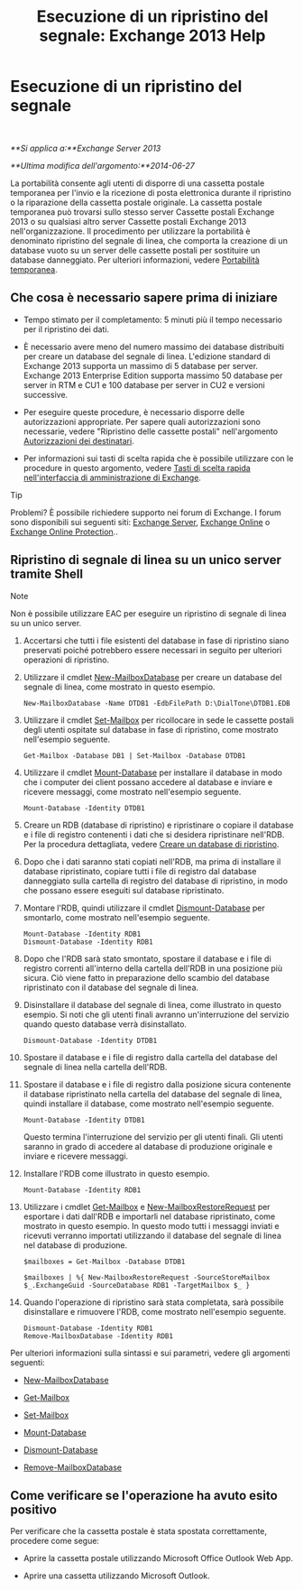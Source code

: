 ﻿---
title: 'Esecuzione di un ripristino del segnale: Exchange 2013 Help'
TOCTitle: Esecuzione di un ripristino del segnale
ms:assetid: 158817fa-4b17-4fa9-8341-a86609e6a388
ms:mtpsurl: https://technet.microsoft.com/it-it/library/Dd979810(v=EXCHG.150)
ms:contentKeyID: 51407342
ms.date: 05/22/2018
mtps_version: v=EXCHG.150
ms.translationtype: MT
---

# Esecuzione di un ripristino del segnale

 

_**Si applica a:**Exchange Server 2013_

_**Ultima modifica dell'argomento:**2014-06-27_

La portabilità consente agli utenti di disporre di una cassetta postale temporanea per l'invio e la ricezione di posta elettronica durante il ripristino o la riparazione della cassetta postale originale. La cassetta postale temporanea può trovarsi sullo stesso server Cassette postali Exchange 2013 o su qualsiasi altro server Cassette postali Exchange 2013 nell'organizzazione. Il procedimento per utilizzare la portabilità è denominato ripristino del segnale di linea, che comporta la creazione di un database vuoto su un server delle cassette postali per sostituire un database danneggiato. Per ulteriori informazioni, vedere [Portabilità temporanea](dial-tone-portability-exchange-2013-help.md).

## Che cosa è necessario sapere prima di iniziare

  - Tempo stimato per il completamento: 5 minuti più il tempo necessario per il ripristino dei dati.

  - È necessario avere meno del numero massimo dei database distribuiti per creare un database del segnale di linea. L'edizione standard di Exchange 2013 supporta un massimo di 5 database per server. Exchange 2013 Enterprise Edition supporta massimo 50 database per server in RTM e CU1 e 100 database per server in CU2 e versioni successive.

  - Per eseguire queste procedure, è necessario disporre delle autorizzazioni appropriate. Per sapere quali autorizzazioni sono necessarie, vedere "Ripristino delle cassette postali" nell'argomento [Autorizzazioni dei destinatari](recipients-permissions-exchange-2013-help.md).

  - Per informazioni sui tasti di scelta rapida che è possibile utilizzare con le procedure in questo argomento, vedere [Tasti di scelta rapida nell'interfaccia di amministrazione di Exchange](keyboard-shortcuts-in-the-exchange-admin-center-exchange-online-protection-help.md).


> [!TIP]
> Problemi? È possibile richiedere supporto nei forum di Exchange. I forum sono disponibili sui seguenti siti: <A href="https://go.microsoft.com/fwlink/p/?linkid=60612">Exchange Server</A>, <A href="https://go.microsoft.com/fwlink/p/?linkid=267542">Exchange Online</A> o <A href="https://go.microsoft.com/fwlink/p/?linkid=285351">Exchange Online Protection</A>..



## Ripristino di segnale di linea su un unico server tramite Shell


> [!NOTE]
> Non è possibile utilizzare EAC per eseguire un ripristino di segnale di linea su un unico server.



1.  Accertarsi che tutti i file esistenti del database in fase di ripristino siano preservati poiché potrebbero essere necessari in seguito per ulteriori operazioni di ripristino.

2.  Utilizzare il cmdlet [New-MailboxDatabase](https://technet.microsoft.com/it-it/library/aa997976\(v=exchg.150\)) per creare un database del segnale di linea, come mostrato in questo esempio.
    
        New-MailboxDatabase -Name DTDB1 -EdbFilePath D:\DialTone\DTDB1.EDB

3.  Utilizzare il cmdlet [Set-Mailbox](https://technet.microsoft.com/it-it/library/bb123981\(v=exchg.150\)) per ricollocare in sede le cassette postali degli utenti ospitate sul database in fase di ripristino, come mostrato nell'esempio seguente.
    
        Get-Mailbox -Database DB1 | Set-Mailbox -Database DTDB1

4.  Utilizzare il cmdlet [Mount-Database](https://technet.microsoft.com/it-it/library/aa998871\(v=exchg.150\)) per installare il database in modo che i computer dei client possano accedere al database e inviare e ricevere messaggi, come mostrato nell'esempio seguente.
    
        Mount-Database -Identity DTDB1

5.  Creare un RDB (database di ripristino) e ripristinare o copiare il database e i file di registro contenenti i dati che si desidera ripristinare nell'RDB. Per la procedura dettagliata, vedere [Creare un database di ripristino](create-a-recovery-database-exchange-2013-help.md).

6.  Dopo che i dati saranno stati copiati nell'RDB, ma prima di installare il database ripristinato, copiare tutti i file di registro dal database danneggiato sulla cartella di registro del database di ripristino, in modo che possano essere eseguiti sul database ripristinato.

7.  Montare l'RDB, quindi utilizzare il cmdlet [Dismount-Database](https://technet.microsoft.com/it-it/library/bb124936\(v=exchg.150\)) per smontarlo, come mostrato nell'esempio seguente.
    
        Mount-Database -Identity RDB1
        Dismount-Database -Identity RDB1

8.  Dopo che l'RDB sarà stato smontato, spostare il database e i file di registro correnti all'interno della cartella dell'RDB in una posizione più sicura. Ciò viene fatto in preparazione dello scambio del database ripristinato con il database del segnale di linea.

9.  Disinstallare il database del segnale di linea, come illustrato in questo esempio. Si noti che gli utenti finali avranno un'interruzione del servizio quando questo database verrà disinstallato.
    
        Dismount-Database -Identity DTDB1

10. Spostare il database e i file di registro dalla cartella del database del segnale di linea nella cartella dell'RDB.

11. Spostare il database e i file di registro dalla posizione sicura contenente il database ripristinato nella cartella del database del segnale di linea, quindi installare il database, come mostrato nell'esempio seguente.
    
        Mount-Database -Identity DTDB1
    
    Questo termina l'interruzione del servizio per gli utenti finali. Gli utenti saranno in grado di accedere al database di produzione originale e inviare e ricevere messaggi.

12. Installare l'RDB come illustrato in questo esempio.
    
        Mount-Database -Identity RDB1

13. Utilizzare i cmdlet [Get-Mailbox](https://technet.microsoft.com/it-it/library/bb123685\(v=exchg.150\)) e [New-MailboxRestoreRequest](https://technet.microsoft.com/it-it/library/ff829875\(v=exchg.150\)) per esportare i dati dall'RDB e importarli nel database ripristinato, come mostrato in questo esempio. In questo modo tutti i messaggi inviati e ricevuti verranno importati utilizzando il database del segnale di linea nel database di produzione.
    
        $mailboxes = Get-Mailbox -Database DTDB1
    
        $mailboxes | %{ New-MailboxRestoreRequest -SourceStoreMailbox $_.ExchangeGuid -SourceDatabase RDB1 -TargetMailbox $_ }

14. Quando l'operazione di ripristino sarà stata completata, sarà possibile disinstallare e rimuovere l'RDB, come mostrato nell'esempio seguente.
    
        Dismount-Database -Identity RDB1
        Remove-MailboxDatabase -Identity RDB1

Per ulteriori informazioni sulla sintassi e sui parametri, vedere gli argomenti seguenti:

  - [New-MailboxDatabase](https://technet.microsoft.com/it-it/library/aa997976\(v=exchg.150\))

  - [Get-Mailbox](https://technet.microsoft.com/it-it/library/bb123685\(v=exchg.150\))

  - [Set-Mailbox](https://technet.microsoft.com/it-it/library/bb123981\(v=exchg.150\))

  - [Mount-Database](https://technet.microsoft.com/it-it/library/aa998871\(v=exchg.150\))

  - [Dismount-Database](https://technet.microsoft.com/it-it/library/bb124936\(v=exchg.150\))

  - [Remove-MailboxDatabase](https://technet.microsoft.com/it-it/library/aa997931\(v=exchg.150\))

## Come verificare se l'operazione ha avuto esito positivo

Per verificare che la cassetta postale è stata spostata correttamente, procedere come segue:

  - Aprire la cassetta postale utilizzando Microsoft Office Outlook Web App.

  - Aprire una cassetta utilizzando Microsoft Outlook.

